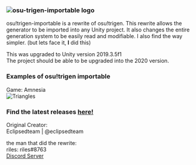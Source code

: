 ### ![osu-trigen-importable logo](https://i.imgur.com/MD86ZHK.png)

osu!trigen-importable is a rewrite of osu!trigen.
This rewrite allows the generator to be imported into any Unity project.
It also changes the entire generation system to be easily read and modifiable.
I also find the way simpler. (but lets face it, **I** did this)


This was upgraded to Unity version 2019.3.5f1  
The project should be able to be upgraded into the 2020 version.

### Examples of osu!trigen importable  
  
Game: Amnesia  
![Triangles](https://i.imgur.com/X3LuPe2h.gif)

### Find the latest releases [here!](https://github.com/rile-s/osu-trigen/releases/latest)

Original Creator:  
Eclipsedteam | @eclipsedteam

the man that did the rewrite:  
riles: riles#8763  
[Discord Server](https://discord.gg/jggZHYp)
